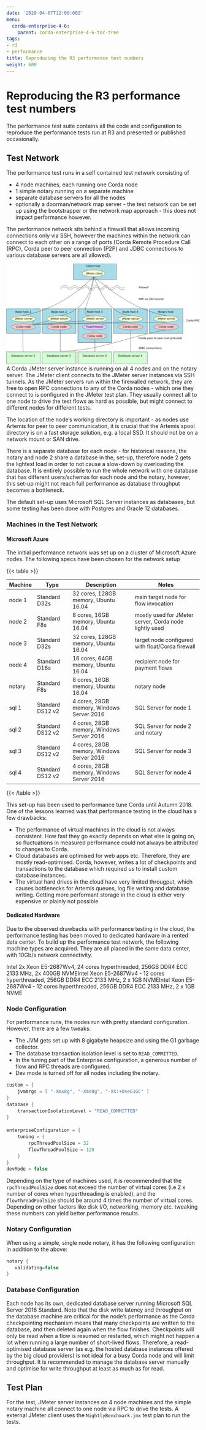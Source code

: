 ```yaml
---
date: '2020-04-07T12:00:00Z'
menu:
  corda-enterprise-4-6:
    parent: corda-enterprise-4-6-toc-tree
tags:
- r3
- performance
title: Reproducing the R3 performance test numbers
weight: 600
---
```



# Reproducing the R3 performance test numbers

The performance test suite contains all the code and configuration to reproduce the performance tests run at R3 and
presented or published occasionally.


## Test Network

The performance test runs in a self contained test network consisting of


* 4 node machines, each running one Corda node
* 1 simple notary running on a separate machine
* separate database servers for all the nodes
* optionally a doorman/network map server - the test network can be set up using the bootstrapper or the network map
approach - this does not impact performance however.

The performance network sits behind a firewall that allows incoming connections only via SSH, however the machines
within the network can connect to each other on a range of ports (Corda Remote Procedure Call (RPC), Corda peer to
peer connection (P2P) and JDBC connections to various database servers are all allowed).

![performance cluster](../resources/performance-cluster.png "performance cluster")
A Corda JMeter server instance is running on all 4 nodes and on the notary server. The JMeter client connects to the
JMeter server instances via SSH tunnels. As the JMeter servers run within the firewalled network, they are free to
open RPC connections to any of the Corda nodes - which one they connect to is configured in the JMeter test plan.
They usually connect all to one node to drive the test flows as hard as possible, but might connect to different
nodes for different tests.

The location of the node’s working directory is important - as nodes use Artemis for peer to peer communication, it is
crucial that the Artemis spool directory is on a fast storage solution, e.g. a local SSD. It should not be on a network
mount or SAN drive.

There is a separate database for each node - for historical reasons, the notary and node 2 share a database in the,
set-up, therefore node 2 gets the lightest load in order to not cause a slow-down by overloading the database. It
is entirely possible to run the whole network with one database that has different users/schemas for each node and the
notary, however, this set-up might not reach full performance as database throughput becomes a bottleneck.

The default set-up uses Microsoft SQL Server instances as databases, but some testing has been done with Postgres
and Oracle 12 databases.


### Machines in the Test Network


#### Microsoft Azure

The initial performance network was set up on a cluster of Microsoft Azure nodes. The following specs have been chosen
for the network setup


{{< table >}}

|Machine|Type|Description|Notes|
|---------|------------------|-------------------------------------------|---------------------------------------------------------|
|node 1|Standard D32s|32 cores, 128GB memory, Ubuntu 16.04|main target node for  flow invocation|
|node 2|Standard F8s|8 cores, 16GB memory, Ubuntu 16.04|mostly used for JMeter server, Corda node lightly used|
|node 3|Standard D32s|32 cores, 128GB memory, Ubuntu 16.04|target node configured with float/Corda firewall|
|node 4|Standard D16s|16 cores, 64GB memory, Ubuntu 16.04|recipient node for payment flows|
|notary|Standard F8s|8 cores, 16GB memory, Ubuntu 16.04|notary node|
|sql 1|Standard DS12 v2|4 cores, 28GB memory, Windows Server 2016|SQL Server for node 1|
|sql 2|Standard DS12 v2|4 cores, 28GB memory, Windows Server 2016|SQL Server for node 2 and notary|
|sql 3|Standard DS12 v2|4 cores, 28GB memory, Windows Server 2016|SQL Server for node 3|
|sql 4|Standard DS12 v2|4 cores, 28GB memory, Windows Server 2016|SQL Server for node 4|

{{< /table >}}

This set-up has been used to performance tune Corda until Autumn 2018. One of the lessons learned was that performance
testing in the cloud has a few drawbacks:


* The performance of virtual machines in the cloud is not always consistent. How fast they go exactly depends on what
else is going on, so fluctuations in measured performance could not always be attributed to changes to Corda.
* Cloud databases are optimised for web apps etc. Therefore, they are mostly read-optimised. Corda, however, writes
a lot of checkpoints and transactions to the database which required us to install custom database instances.
* The virtual hard drives in the cloud have very limited througput, which causes bottlenecks for Artemis queues,
log file writing and database writing. Getting more performant storage in the cloud is either very expensive or
plainly not possible.


#### Dedicated Hardware

Due to the observed drawbacks with performance testing in the cloud, the performance testing has been moved to
dedicated hardware in a rented data center. To build up the performance test network, the following machine types are
acquired. They are all placed in the same data center, with 10Gb/s network connectivity.

Intel  2x Xeon E5-2687Wv4, 24 cores hyperthreaded, 256GB DDR4 ECC 2133 MHz, 2x 400GB NVMEIntel  Xeon E5-2687Wv4 - 12 cores hyperthreaded, 256GB DDR4 ECC 2133 MHz, 2 x 1GB NVMEIntel  Xeon E5-2687Wv4 - 12 cores hyperthreaded, 256GB DDR4 ECC 2133 MHz, 2 x 1GB NVME
### Node Configuration

For performance runs, the nodes run with pretty standard configuration. However, there are a few tweaks:


* The JVM gets set up with 8 gigabyte heapsize and using the G1 garbage collector.
* The database transaction isolation level is set to `READ_COMMITTED`.
* In the tuning part of the Enterprise configuration, a generous number of flow and RPC threads are configured.
* Dev mode is turned off for all nodes including the notary.

```kotlin
custom = {
    jvmArgs = [ "-Xmx8g", "-Xms8g", "-XX:+UseG1GC" ]
}
database {
    transactionIsolationLevel = "READ_COMMITTED"
}

enterpriseConfiguration = {
    tuning = {
        rpcThreadPoolSize = 32
        flowThreadPoolSize = 128
    }
}
devMode = false
```

Depending on the type of machines used, it is recommended that the `rpcThreadPoolSize` does not exceed the number of
virtual cores (i.e 2 x number of cores when hyperthreading is enabled), and the `flowThreadPoolSize` should be around
4 times the number of virtual cores. Depending on other factors like disk I/O, networking, memory etc. tweaking these
numbers can yield better performance results.


### Notary Configuration

When using a simple, single node notary, it has the following configuration in addition to the above:

```kotlin
notary {
   validating=false
}
```


### Database Configuration

Each node has its own, dedicated database server running Microsoft SQL Server 2016 Standard.
Note that the disk write latency and throughput on the database machine are critical for the node’s performance as the
Corda checkpointing mechanism means that many checkpoints are written to the database, and then deleted again when the
flow finishes. Checkpoints will only be read when a flow is resumed or restarted, which might not happen a lot when
running a large number of short-lived flows. Therefore, a read-optimised database server (as e.g. the hosted database
instances offered by the big cloud providers) is not ideal for a busy Corda node and will limit throughput.
It is recommended to manage the database server manually and optimise for write throughput at least as much as for read.


## Test Plan

For the test, JMeter server instances on 4 node machines and the simple notary machine all connect to one node via RPC
to drive the tests. A external JMeter client uses the `NightlyBenchmark.jmx` test plan to run the tests.
